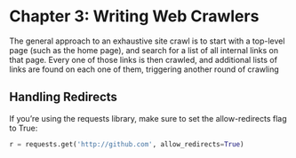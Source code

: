 # Chapter 3: Writing Web Crawlers

The general approach to an exhaustive site crawl is to start with a top-level page (such as the home page), and search for a list of all internal links on that page. Every one of those links is then crawled, and additional lists of links are found on each one of them, triggering another round of crawling

## Handling Redirects
 If you’re using the requests library, make sure to set the allow-redirects flag to True:
 ```python
 r = requests.get('http://github.com', allow_redirects=True)
 ```